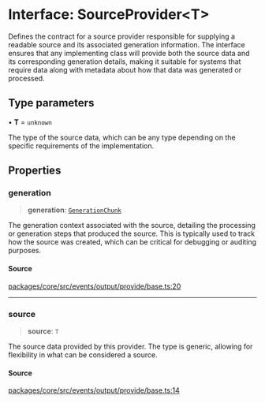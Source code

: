 # Interface: SourceProvider\<T\>

Defines the contract for a source provider responsible for supplying a readable source and its associated generation information.
The interface ensures that any implementing class will provide both the source data and its corresponding generation details,
making it suitable for systems that require data along with metadata about how that data was generated or processed.

## Type parameters

• **T** = `unknown`

The type of the source data, which can be any type depending on the specific requirements of the implementation.

## Properties

### generation

> **generation**: [`GenerationChunk`](../../generation/classes/GenerationChunk.md)

The generation context associated with the source, detailing the processing or generation steps that produced the source.
This is typically used to track how the source was created, which can be critical for debugging or auditing purposes.

#### Source

[packages/core/src/events/output/provide/base.ts:20](https://github.com/VictorS67/encre/blob/c09849eb59af073bf23be826a912f2ba4f635f93/packages/core/src/events/output/provide/base.ts#L20)

***

### source

> **source**: `T`

The source data provided by this provider. The type is generic, allowing for flexibility in what can be considered a source.

#### Source

[packages/core/src/events/output/provide/base.ts:14](https://github.com/VictorS67/encre/blob/c09849eb59af073bf23be826a912f2ba4f635f93/packages/core/src/events/output/provide/base.ts#L14)
